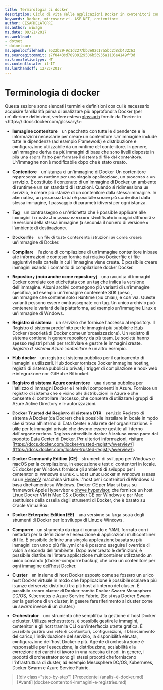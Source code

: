 ```yaml
---
title: Terminologia di docker
description: Ciclo di vita delle applicazioni Docker in contenitori con piattaforma e strumenti Microsoft
keywords: Docker, microservizi, ASP.NET, contenitore
author: CESARDELATORRE
ms.author: wiwagn
ms.date: 09/21/2017
ms.workload:
- dotnet
- dotnetcore
ms.openlocfilehash: a622b2949c1d2277bb3e82617a5bc2d8cb432263
ms.sourcegitcommit: e7f04439d78909229506b56935a1105a4149ff3d
ms.translationtype: MT
ms.contentlocale: it-IT
ms.lasthandoff: 12/23/2017
---
```

# <a name="docker-terminology"></a>Terminologia di docker

Questa sezione sono elencati i termini e definizioni con cui è necessario acquisire familiarità prima di analizzare più approfondita Docker (per un'ulteriore definizioni, vedere esteso [glossario](https://docs.docker.com/glossary/) fornito da Docker in <https:// docs.docker.com/glossary/>:

-   **Immagine contenitore** un pacchetto con tutte le dipendenze e le informazioni necessarie per creare un contenitore. Un'immagine include tutte le dipendenze (ad esempio Framework) e distribuzione e configurazione utilizzabile da un runtime del contenitore. In genere, un'immagine deriva da più immagini di base che sono livelli disposte in pila una sopra l'altro per formare il sistema di file del contenitore. Un'immagine non è modificabile dopo che è stato creato.

-   **Contenitore** un'istanza di un'immagine di Docker. Un contenitore rappresenta un runtime per una singola applicazione, un processo o un servizio. È costituito il contenuto di un'immagine di Docker, un ambiente di runtime e un set standard di istruzioni. Quando si ridimensiona un servizio, è creare più istanze di un contenitore dalla stessa immagine. In alternativa, un processo batch è possibile creare più contenitori dalla stessa immagine, il passaggio di parametri diversi per ogni istanza.

-   **Tag** un contrassegno o un'etichetta che è possibile applicare alle immagini in modo che possono essere identificate immagini differenti o le versioni della stessa immagine (a seconda il numero di versione o l'ambiente di destinazione).

-   **Dockerfile** un file di testo contenente istruzioni su come creare un'immagine di Docker.

-   **Compilare** l'azione di compilazione di un'immagine contenitore in base alle informazioni e contesto fornito dal relativo Dockerfile e i file aggiuntivi nella cartella in cui l'immagine viene creata. È possibile creare immagini usando il comando di compilazione docker Docker.

-   **Repository (noto anche come repository)** una raccolta di immagini Docker correlate con etichettata con un tag che indica la versione dell'immagine. Alcuni archivi contengono più varianti di un'immagine specifica, ad esempio un'immagine contenente SDK (peso), un'immagine che contiene solo i Runtime (più chiari), e così via. Queste varianti possono essere contrassegnate con tag. Un unico archivio può contenere le varianti della piattaforma, ad esempio un'immagine Linux e un'immagine di Windows.

-   **Registro di sistema** un servizio che fornisce l'accesso al repository. Il Registro di sistema predefinito per le immagini più pubbliche [Hub Docker](https://hub.docker.com/) (proprietà di Docker come un'organizzazione). Un registro di sistema contiene in genere repository da più team. Le società hanno spesso registri privati per archiviare e gestire le immagini create. *Registro di sistema Azure contenitore* è un altro esempio.

-   **Hub docker** un registro di sistema pubblico per il caricamento di immagini e utilizzarli. Hub docker fornisce Docker immagine hosting, registri di sistema pubblici o privati, i trigger di compilazione e hook web e integrazione con GitHub e Bitbucket.

-   **Registro di sistema Azure contenitore** una risorsa pubblica per l'utilizzo di immagini Docker e i relativi componenti in Azure. Fornisce un registro di sistema che è vicino alle distribuzioni in Azure e che consente di controllare l'accesso, che consente di utilizzare i gruppi di Azure Active Directory e le autorizzazioni.

-   **Docker Trusted del Registro di sistema DTR** servizio Registro di sistema A Docker (da Docker) che è possibile installare in locale in modo che si trova all'interno di Data Center e alla rete dell'organizzazione. È utile per le immagini private che devono essere gestite all'interno dell'organizzazione. Registro attendibile docker è incluso come parte del prodotto Data Center di Docker. Per ulteriori informazioni, visitare [https://docs.docker.com/docker-trusted-registry/overview/](https://docs.docker.com/docker-trusted-registry/overview/).

-   **Docker Community Edition (CE)** strumenti di sviluppo per Windows e macOS per la compilazione, in esecuzione e test di contenitori in locale. CE docker per Windows fornisce gli ambienti di sviluppo per i contenitori di Windows e Linux. L'host Linux Docker in Windows si basa su un [Hyper-V](https://www.microsoft.com/en-us/server-cloud/solutions/virtualization.aspx) macchina virtuale. L'host per i contenitori di Windows si basa direttamente su Windows. Docker CE per Mac si basa su framework Apple Hypervisor e [xhyve hypervisor](https://github.com/mist64/xhyve), che fornisce un host Linux Docker VM in Mac OS x Docker CE per Windows e per Mac sostituisce della casella degli strumenti di Docker, che è basato su Oracle VirtualBox.

-   **Docker Enterprise Edition (EE)** una versione su larga scala degli strumenti di Docker per lo sviluppo di Linux e Windows.

-   **Comporre** un strumento da riga di comando e YAML formato con i metadati per la definizione e l'esecuzione di applicazioni multicontainer di file. È possibile definire una singola applicazione basata su più immagini con uno o più file .yml che è possono eseguire l'override di valori a seconda dell'ambiente. Dopo aver creato le definizioni, è possibile distribuire l'intera applicazione multicontainer utilizzando un unico comando (docker-comporre backup) che crea un contenitore per ogni immagine dell'host Docker.

-   **Cluster** un insieme di host Docker esposto come se fossero un unico host Docker virtuale in modo che l'applicazione è possibile scalare a più istanze dei servizi distribuiti tra più host all'interno del cluster. È possibile creare cluster di Docker tramite Docker Swarm Mesosphere DC/OS, Kubernetes e Azure Service Fabric. (Se si usa Docker Swarm per la gestione di un cluster, in genere fare riferimento al cluster come un *swarm* invece di un cluster.)

-   **Orchestrator** uno strumento che semplifica la gestione di host Docker e cluster. Utilizza orchestrators, è possibile gestire le immagini, contenitori e gli host tramite CLI o un'interfaccia utente grafica. È possibile gestire una rete di contenitori, configurazioni, il bilanciamento del carico, l'individuazione del servizio, la disponibilità elevata, configurazione dell'host Docker e più. Agente di orchestrazione è responsabile per l'esecuzione, la distribuzione, scalabilità e la correzione dei carichi di lavoro in una raccolta di nodi. In genere, i prodotti di orchestrator sono gli stessi prodotti che forniscono l'infrastruttura di cluster, ad esempio Mesosphere DC/OS, Kubernetes, Docker Swarm e Azure Service Fabric.


>[!div class="step-by-step"]
[Precedente] (analisi-è-docker.md) [Avanti] (docker-contenitori-immagini-e-registries.md)

